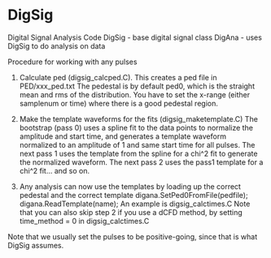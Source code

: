 # DigSig
Digital Signal Analysis Code
DigSig - base digital signal class
DigAna - uses DigSig to do analysis on data

Procedure for working with any pulses

1. Calculate ped (digsig_calcped.C).
   This creates a ped file in
      PED/xxx_ped.txt
   The pedestal is by default ped0, which is the straight mean and rms of the
   distribution.  You have to set the x-range (either samplenum or time) where
   there is a good pedestal region.

2. Make the template waveforms for the fits (digsig_maketemplate.C)
   The bootstrap (pass 0) uses a spline fit to the data points to normalize
   the amplitude and start time, and generates a template waveform normalized
   to an amplitude of 1 and same start time for all pulses.
   The next pass 1 uses the template from the spline for a chi^2 fit to
   generate the normalized waveform.
   The next pass 2 uses the pass1 template for a chi^2 fit... and so on.

3. Any analysis can now use the templates by loading up the correct pedestal
   and the correct template
       digana.SetPed0FromFile(pedfile);
       digana.ReadTemplate(name);
   An example is digsig_calctimes.C
   Note that you can also skip step 2 if you use a dCFD method,
   by setting time_method = 0 in digsig_calctimes.C


Note that we usually set the pulses to be positive-going, since that is what DigSig assumes.

